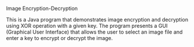 Image Encryption-Decryption

This is a Java program that demonstrates image encryption and decryption using XOR operation with a given key. The program presents a GUI (Graphical User Interface) that allows the user to select an image file and enter a key to encrypt or decrypt the image.
